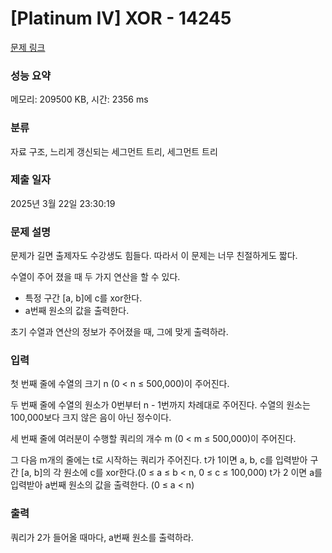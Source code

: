 # [Platinum IV] XOR - 14245 

[문제 링크](https://www.acmicpc.net/problem/14245) 

### 성능 요약

메모리: 209500 KB, 시간: 2356 ms

### 분류

자료 구조, 느리게 갱신되는 세그먼트 트리, 세그먼트 트리

### 제출 일자

2025년 3월 22일 23:30:19

### 문제 설명

<p>문제가 길면 출제자도 수강생도 힘들다. 따라서 이 문제는 너무 친절하게도 짧다.</p>

<p>수열이 주어 졌을 때 두 가지 연산을 할 수 있다.</p>

<ul>
	<li>특정 구간 [a, b]에 c를 xor한다.</li>
	<li>a번째 원소의 값을 출력한다.</li>
</ul>

<p>초기 수열과 연산의 정보가 주어졌을 때, 그에 맞게 출력하라.</p>

### 입력 

 <p>첫 번째 줄에 수열의 크기 n (0 < n ≤ 500,000)이 주어진다.</p>

<p>두 번째 줄에 수열의 원소가 0번부터 n - 1번까지 차례대로 주어진다. 수열의 원소는 100,000보다 크지 않은 음이 아닌 정수이다.</p>

<p>세 번째 줄에 여러분이 수행할 쿼리의 개수 m (0 < m ≤ 500,000)이 주어진다.</p>

<p>그 다음 m개의 줄에는 t로 시작하는 쿼리가 주어진다. t가 1이면 a, b, c를 입력받아 구간 [a, b]의 각 원소에 c를 xor한다.(0 ≤ a ≤ b < n, 0 ≤ c ≤ 100,000) t가 2 이면 a를 입력받아 a번째 원소의 값을 출력한다. (0 ≤ a < n)</p>

### 출력 

 <p>쿼리가 2가 들어올 때마다, a번째 원소를 출력하라.</p>

